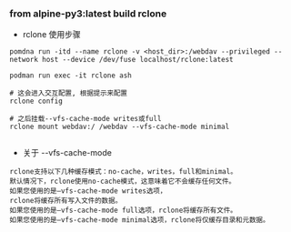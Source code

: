 ### from alpine-py3:latest build rclone


- rclone 使用步骤

```shell
pomdna run -itd --name rclone -v <host_dir>:/webdav --privileged --network host --device /dev/fuse localhost/rclone:latest

podman run exec -it rclone ash

# 这会进入交互配置, 根据提示来配置
rclone config

# 之后挂载--vfs-cache-mode writes或full
rclone mount webdav:/ /webdav --vfs-cache-mode minimal


```

- 关于 --vfs-cache-mode

```
rclone支持以下几种缓存模式：no-cache，writes，full和minimal。
默认情况下，rclone使用no-cache模式，这意味着它不会缓存任何文件。
如果您使用的是–vfs-cache-mode writes选项，
rclone将缓存所有写入文件的数据。
如果您使用的是–vfs-cache-mode full选项，rclone将缓存所有文件。
如果您使用的是–vfs-cache-mode minimal选项，rclone将仅缓存目录和元数据。
```
